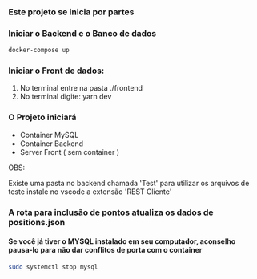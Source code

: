 ### Este projeto se inicia por partes

### Iniciar o Backend e o Banco de dados

```sh
docker-compose up
```

### Iniciar o Front de dados:
1. No terminal entre na pasta ./frontend
2. No terminal  digite: yarn dev

### O Projeto iniciará

- Container MySQL
- Container Backend
- Server Front ( sem container )

OBS: 

Existe uma pasta no backend chamada 'Test' para utilizar os arquivos de teste instale
no vscode a extensão 'REST Cliente'

### A rota para inclusão de pontos atualiza os dados de positions.json

#### Se você já tiver o MYSQL instalado em seu computador, aconselho pausa-lo para não dar conflitos de porta com o container

```sh
sudo systemctl stop mysql
```

<!-- # installs nvm (Node Version Manager)
curl -o- https://raw.githubusercontent.com/nvm-sh/nvm/v0.39.7/install.sh | bash

# download and install Node.js
nvm install 20

npm install -g @angular/cli
ng new frontnd -->
